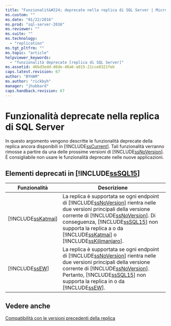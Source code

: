 ```yaml
---
title: "Funzionalit&#224; deprecate nella replica di SQL Server | Microsoft Docs"
ms.custom: ""
ms.date: "01/22/2016"
ms.prod: "sql-server-2016"
ms.reviewer: ""
ms.suite: ""
ms.technology: 
  - "replication"
ms.tgt_pltfrm: ""
ms.topic: "article"
helpviewer_keywords: 
  - "funzionalità deprecate [replica di SQL Server]"
ms.assetid: 46bd3edd-d6de-40a6-a015-21cce8321feb
caps.latest.revision: 67
author: "BYHAM"
ms.author: "rickbyh"
manager: "jhubbard"
caps.handback.revision: 67
---
```

# Funzionalit&#224; deprecate nella replica di SQL Server
  In questo argomento vengono descritte le funzionalità deprecate della replica ancora disponibili in [!INCLUDE[ssCurrent](../../includes/sscurrent-md.md)]. Tali funzionalità verranno rimosse a partire da una delle prossime versioni di [!INCLUDE[ssNoVersion](../../includes/ssnoversion-md.md)]. È consigliabile non usare le funzionalità deprecate nelle nuove applicazioni.  
  
## Elementi deprecati in [!INCLUDE[ssSQL15](../../includes/sssql15-md.md)]  
  
|Funzionalità|Descrizione|  
|-------------|-----------------|  
|[!INCLUDE[ssKatmai](../../includes/sskatmai-md.md)]|La replica è supportata se ogni endpoint di [!INCLUDE[ssNoVersion](../../includes/ssnoversion-md.md)] rientra nelle due versioni principali della versione corrente di [!INCLUDE[ssNoVersion](../../includes/ssnoversion-md.md)]. Di conseguenza, [!INCLUDE[ssSQL15](../../includes/sssql15-md.md)] non supporta la replica a o da [!INCLUDE[ssKatmai](../../includes/sskatmai-md.md)] o [!INCLUDE[ssKilimanjaro](../../includes/sskilimanjaro-md.md)].|  
|[!INCLUDE[ssEW](../../includes/ssew-md.md)]|La replica è supportata se ogni endpoint di [!INCLUDE[ssNoVersion](../../includes/ssnoversion-md.md)] rientra nelle due versioni principali della versione corrente di [!INCLUDE[ssNoVersion](../../includes/ssnoversion-md.md)]. Pertanto, [!INCLUDE[ssSQL15](../../includes/sssql15-md.md)] non supporta la replica in o da [!INCLUDE[ssEW](../../includes/ssew-md.md)].|  
  
## Vedere anche  
 [Compatibilità con le versioni precedenti della replica](../../relational-databases/replication/replication-backward-compatibility.md)  
  
  